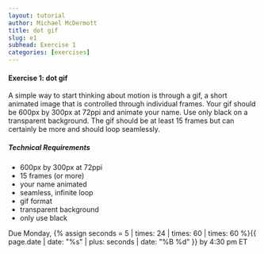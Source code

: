 ```yaml
---
layout: tutorial
author: Michael McDermott
title: dot gif
slug: e1
subhead: Exercise 1
categories: [exercises]
---
```

#### Exercise 1: dot gif

A simple way to start thinking about motion is through a gif, a short animated image that is controlled through individual frames. Your gif should be 600px by 300px at 72ppi and animate your name. Use only black on a transparent background. The gif should be at least 15 frames but can certainly be more and should loop seamlessly.

##### Technical Requirements

* 600px by 300px at 72ppi
* 15 frames (or more)
* your name animated
* seamless, infinite loop
* gif format
* transparent background
* only use black

<span class="due">Due Monday, {% assign seconds = 5 | times: 24 | times: 60 | times: 60 %}{{ page.date | date: "%s" | plus: seconds | date: "%B %d" }} by 4:30 pm ET</span>
